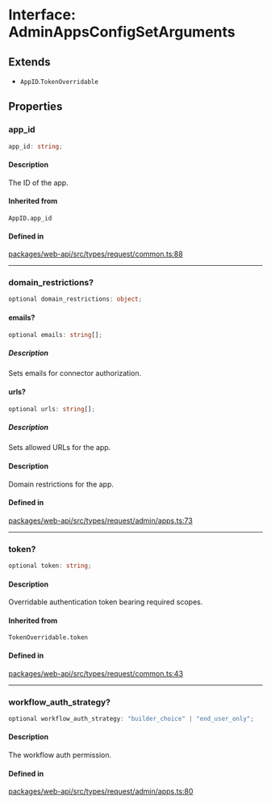 # Interface: AdminAppsConfigSetArguments

## Extends

- `AppID`.`TokenOverridable`

## Properties

### app\_id

```ts
app_id: string;
```

#### Description

The ID of the app.

#### Inherited from

`AppID.app_id`

#### Defined in

[packages/web-api/src/types/request/common.ts:88](https://github.com/slackapi/node-slack-sdk/blob/7b348598b763c2b7545d1042b5f0429775cfa62c/packages/web-api/src/types/request/common.ts#L88)

***

### domain\_restrictions?

```ts
optional domain_restrictions: object;
```

#### emails?

```ts
optional emails: string[];
```

##### Description

Sets emails for connector authorization.

#### urls?

```ts
optional urls: string[];
```

##### Description

Sets allowed URLs for the app.

#### Description

Domain restrictions for the app.

#### Defined in

[packages/web-api/src/types/request/admin/apps.ts:73](https://github.com/slackapi/node-slack-sdk/blob/7b348598b763c2b7545d1042b5f0429775cfa62c/packages/web-api/src/types/request/admin/apps.ts#L73)

***

### token?

```ts
optional token: string;
```

#### Description

Overridable authentication token bearing required scopes.

#### Inherited from

`TokenOverridable.token`

#### Defined in

[packages/web-api/src/types/request/common.ts:43](https://github.com/slackapi/node-slack-sdk/blob/7b348598b763c2b7545d1042b5f0429775cfa62c/packages/web-api/src/types/request/common.ts#L43)

***

### workflow\_auth\_strategy?

```ts
optional workflow_auth_strategy: "builder_choice" | "end_user_only";
```

#### Description

The workflow auth permission.

#### Defined in

[packages/web-api/src/types/request/admin/apps.ts:80](https://github.com/slackapi/node-slack-sdk/blob/7b348598b763c2b7545d1042b5f0429775cfa62c/packages/web-api/src/types/request/admin/apps.ts#L80)

